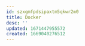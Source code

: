 ```yaml
---
id: szxgmfpdsipaxtm5qkwr2m0
title: Docker
desc: ''
updated: 1671447955572
created: 1669040276512
---
```



















<!-- ---

1. `docker pull <docker_image>:<version>`

2. `docker images` | `docker image ls`  
  `docker image --no-trunc`

3. `mkdir <container_folder>`

4. `cd <container_folder>`

5. `vim <Dockerfile>`


  FROM <docker_image>:<version>   
  RUN apt-get update  
  RUN apt-get install -y python3  
  LABEL maintainer="h1zardian"
  ```

7. `docker build .`

8. `docker container run -it --name python-container <image_id>`

9. `exit` -->
